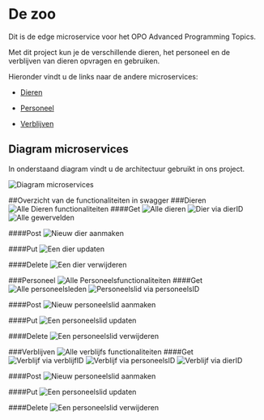 # De zoo
Dit is de edge microservice voor het OPO Advanced Programming Topics.

Met dit project kun je de verschillende dieren, het personeel en de verblijven van dieren opvragen en gebruiken.

Hieronder vindt u de links naar de andere microservices:
- [Dieren](https://github.com/Ferwardo/dezoo-dieren)
  
- [Personeel](https://github.com/Ferwardo/dezoo-personeel)
  
- [Verblijven](https://github.com/Ferwardo/dezoo-verblijven)

<!--- [Front-end](https://github.com/Ferwardo/dezoo-front)-->

## Diagram microservices
In onderstaand diagram vindt u de architectuur gebruikt in ons project.

![Diagram microservices](images/diagram-microservices-dezoo.svg)

##Overzicht van de functionaliteiten in swagger
###Dieren
![Alle Dieren functionaliteiten](images/animals/allOperations.png)
####Get
![Alle dieren](images/animals/getAll.png)
![Dier via dierID](images/animals/getSingleAnimal.png)
![Alle gewervelden](images/animals/getVertebrates.png)

####Post
![Nieuw dier aanmaken](images/animals/addAnimal.png)

####Put
![Een dier updaten](images/animals/updateAnimal.png)

####Delete
![Een dier verwijderen](images/animals/deleteAnimal.png)

###Personeel
![Alle Personeelsfunctionaliteiten](images/personnel/allOperations.png)
####Get
![Alle personeelsleden](images/personnel/getAll.png)
![Personeelslid via personeelsID](images/personnel/getByID.png)

####Post
![Nieuw personeelslid aanmaken](images/personnel/addPersonnel.png)

####Put
![Een personeelslid updaten](images/personnel/updatePersonnel.png)

####Delete
![Een personeelslid verwijderen](images/personnel/deletePersonnel.png)

###Verblijven
![Alle verblijfs functionaliteiten](images/residences/allOperations.png)
####Get
![Verblijf via verblijfID](images/residences/getByResidenceID.png)
![Verblijf via personeelsID](images/residences/getByPersonnelID.png)
![Verblijf via dierID](images/residences/getByAnimalID.png)

####Post
![Nieuw personeelslid aanmaken](images/residences/addResidence.png)

####Put
![Een personeelslid updaten](images/residences/updateResidence.png)

####Delete
![Een personeelslid verwijderen](images/residences/deleteResidence.png)